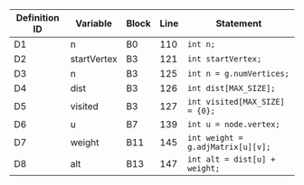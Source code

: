 | Definition ID | Variable | Block | Line | Statement |
|---------------|----------|-------|------|-----------|
| D1 | n | B0 | 110 | `int n;` |
| D2 | startVertex | B3 | 121 | `int startVertex;` |
| D3 | n | B3 | 125 | `int n = g.numVertices;` |
| D4 | dist | B3 | 126 | `int dist[MAX_SIZE];` |
| D5 | visited | B3 | 127 | `int visited[MAX_SIZE] = {0};` |
| D6 | u | B7 | 139 | `int u = node.vertex;` |
| D7 | weight | B11 | 145 | `int weight = g.adjMatrix[u][v];` |
| D8 | alt | B13 | 147 | `int alt = dist[u] + weight;` |